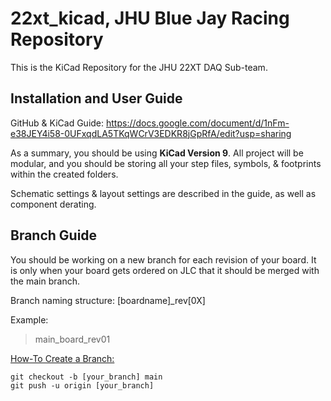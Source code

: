 # 22xt_kicad, JHU Blue Jay Racing Repository
This is the KiCad Repository for the JHU 22XT DAQ Sub-team.


## Installation and User Guide
GitHub & KiCad Guide: https://docs.google.com/document/d/1nFm-e38JEY4i58-0UFxqdLA5TKqWCrV3EDKR8jGpRfA/edit?usp=sharing 

As a summary, you should be using **KiCad Version 9**. All project will be modular, and you should be storing all your step files, symbols, & footprints within the created folders.

Schematic settings & layout settings are described in the guide, as well as component derating.

## Branch Guide
You should be working on a new branch for each revision of your board. It is only when your board gets ordered on JLC that it should be merged with the main branch.

Branch naming structure: [boardname]_rev[0X]

Example:
> main_board_rev01

<ins>How-To Create a Branch:</ins>
```
git checkout -b [your_branch] main
git push -u origin [your_branch]
```
